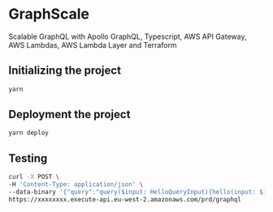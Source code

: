 # GraphScale
Scalable GraphQL with Apollo GraphQL, Typescript, AWS API Gateway, AWS Lambdas, AWS Lambda Layer and Terraform

## Initializing the project
```bash
yarn
```

## Deployment the project
```bash
yarn deploy
```

## Testing
```bash
curl -X POST \
-H 'Content-Type: application/json' \
--data-binary '{"query":"query($input: HelloQueryInput){hello(input: $input){msg  }}","variables":{"input":{"firstName":"test","lastName":"test"}}}' \
https://xxxxxxxx.execute-api.eu-west-2.amazonaws.com/prd/graphql
```
